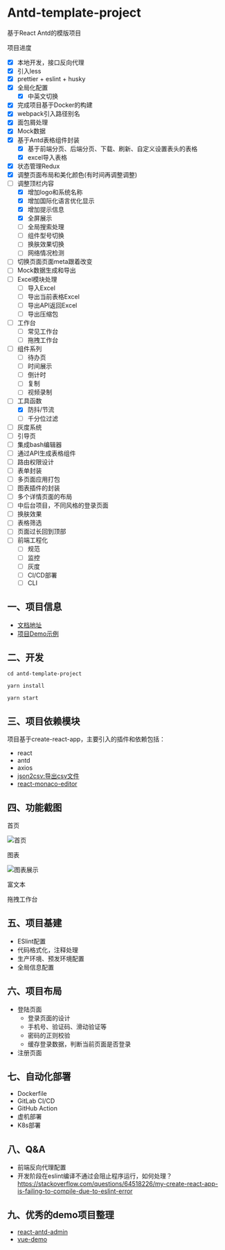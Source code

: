 # Antd-template-project

基于React Antd的模版项目

项目进度
- [x] 本地开发，接口反向代理
- [x] 引入less
- [x] prettier + eslint + husky
- [x] 全局化配置
    - [x] 中英文切换
- [x] 完成项目基于Docker的构建
- [x] webpack引入路径别名
- [x] 面包屑处理
- [x] Mock数据
- [x] 基于Antd表格组件封装
    - [x] 基于前端分页、后端分页、下载、刷新、自定义设置表头的表格
    - [x] excel导入表格
- [x] 状态管理Redux
- [x] 调整页面布局和美化颜色(有时间再调整调整)
- [ ] 调整顶栏内容
    - [x] 增加logo和系统名称
    - [x] 增加国际化语言优化显示
    - [x] 增加提示信息
    - [x] 全屏展示
    - [ ] 全局搜索处理
    - [ ] 组件型号切换
    - [ ] 换肤效果切换
    - [ ] 网络情况检测
- [ ] 切换页面页面meta跟着改变
- [ ] Mock数据生成和导出
- [ ] Excel模块处理
    - [ ] 导入Excel
    - [ ] 导出当前表格Excel
    - [ ] 导出API返回Excel
    - [ ] 导出压缩包
- [ ] 工作台
    - [ ] 常见工作台
    - [ ] 拖拽工作台
- [ ] 组件系列
    - [ ] 待办页
    - [ ] 时间展示
    - [ ] 倒计时
    - [ ] 复制
    - [ ] 视频录制
- [ ] 工具函数
    - [x] 防抖/节流
    - [ ] 千分位过滤
- [ ] 灰度系统
- [ ] 引导页
- [ ] 集成bash编辑器
- [ ] 通过API生成表格组件
- [ ] 路由权限设计
- [ ] 表单封装
- [ ] 多页面应用打包
- [ ] 图表插件的封装
- [ ] 多个详情页面的布局
- [ ] 中后台项目，不同风格的登录页面
- [ ] 换肤效果
- [ ] 表格筛选
- [ ] 页面过长回到顶部
- [ ] 前端工程化
    - [ ] 规范
    - [ ] 监控
    - [ ] 灰度
    - [ ] CI/CD部署
    - [ ] CLI

## 一、项目信息

- [文档地址](https://github.com/richLpf/antd-template-demo/tree/main/docs)
- [项目Demo示例]()
## 二、开发

```
cd antd-template-project

yarn install

yarn start
```

## 三、项目依赖模块

项目基于create-react-app，主要引入的插件和依赖包括：

- react
- antd
- axios
- [json2csv:导出csv文件](https://www.npmjs.com/package/json2csv)
- [react-monaco-editor](https://github.com/react-monaco-editor/react-monaco-editor)

## 四、功能截图

首页

![首页](https://cdn.jsdelivr.net/gh/richLpf/pictures@main/gitbook/1639620462711dashboard.png)

图表

![图表展示](https://cdn.jsdelivr.net/gh/richLpf/pictures@main/gitbook/1639620289264demo1.png)

富文本

拖拽工作台
## 五、项目基建

- ESlint配置
- 代码格式化，注释处理
- 生产环境、预发环境配置
- 全局信息配置

## 六、项目布局

- 登陆页面
    - 登录页面的设计
    - 手机号、验证码、滑动验证等
    - 密码的正则校验
    - 缓存登录数据，判断当前页面是否登录
- 注册页面


## 七、自动化部署

- Dockerfile
- GitLab CI/CD
- GitHub Action
- 虚机部署
- K8s部署

## 八、Q&A

- 前端反向代理配置
- 开发阶段在eslint编译不通过会阻止程序运行，如何处理？
https://stackoverflow.com/questions/64518226/my-create-react-app-is-failing-to-compile-due-to-eslint-error

## 九、优秀的demo项目整理
- [react-antd-admin](https://nlrx.gitee.io/react-antd-admin-template/#/dashboard)
- [vue-demo](https://panjiachen.github.io/vue-element-admin/#/dashboard)


